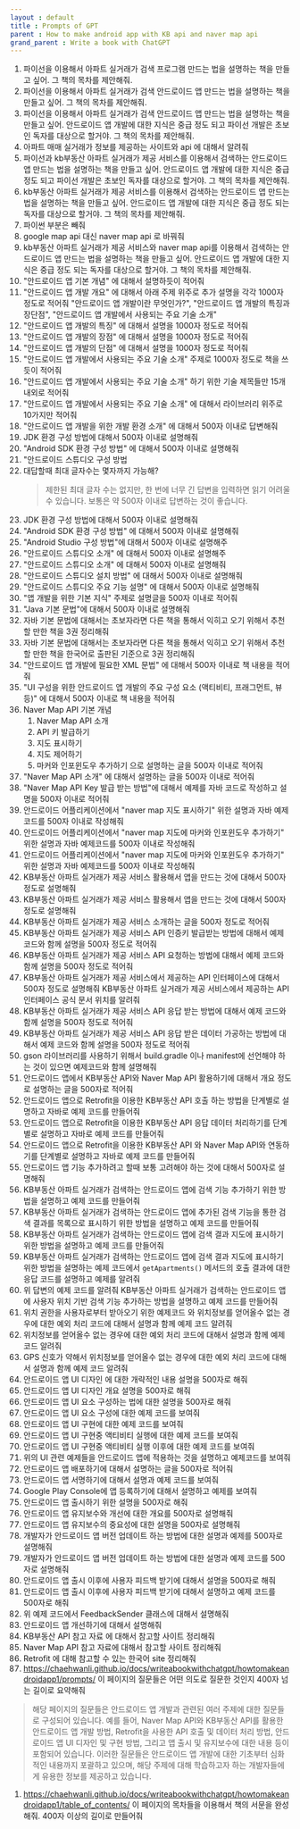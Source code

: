 ```yaml
---
layout : default
title : Prompts of GPT
parent : How to make android app with KB api and naver map api
grand_parent : Write a book with ChatGPT 
---
```


1. 파이선을 이용해서 아파트 실거래가 검색 프로그램 만드는 법을 설명하는 책을 만들고 싶어. 그 책의 목차를 제안해줘.
1. 파이선을 이용해서 아파트 실거래가 검색 안드로이드 앱 만드는 법을 설명하는 책을 만들고 싶어. 그 책의 목차를 제안해줘.
1. 파이선을 이용해서 아파트 실거래가 검색 안드로이드 앱 만드는 법을 설명하는 책을 만들고 싶어. 안드로이드 앱 개발에 대한 지식은 중급 정도 되고 파이선 개발은 초보인 독자를 대상으로 할거야. 그 책의 목차를 제안해줘.
1. 아파트 매매 실거래가 정보를 제공하는 사이트와 api 에 대해서 알려줘
1. 파이선과 kb부동산 아파트 실거래가 제공 서비스를 이용해서 검색하는 안드로이드 앱 만드는 법을 설명하는 책을 만들고 싶어. 안드로이드 앱 개발에 대한 지식은 중급 정도 되고 파이선 개발은 초보인 독자를 대상으로 할거야. 그 책의 목차를 제안해줘.
1. kb부동산 아파트 실거래가 제공 서비스를 이용해서 검색하는 안드로이드 앱 만드는 법을 설명하는 책을 만들고 싶어. 안드로이드 앱 개발에 대한 지식은 중급 정도 되는 독자를 대상으로 할거야. 그 책의 목차를 제안해줘.
1. 파이썬 부분은 빼줘
1. google map api 대신 naver map api 로 바꿔줘
1. kb부동산 아파트 실거래가 제공 서비스와 naver map api를 이용해서 검색하는 안드로이드 앱 만드는 법을 설명하는 책을 만들고 싶어. 안드로이드 앱 개발에 대한 지식은 중급 정도 되는 독자를 대상으로 할거야. 그 책의 목차를 제안해줘.
1. "안드로이드 앱 기본 개념" 에 대해서 설명하듯이 적어줘
1. "안드로이드 앱 개발 개요" 에 대해서 아래 주제 위주로 추가 설명을 각각 1000자 정도로 적어줘 "안드로이드 앱 개발이란 무엇인가?", "안드로이드 앱 개발의 특징과 장단점", "안드로이드 앱 개발에서 사용되는 주요 기술 소개"
1. "안드로이드 앱 개발의 특징" 에 대해서 설명을 1000자 정도로 적어줘
1. "안드로이드 앱 개발의 장점" 에 대해서 설명을 1000자 정도로 적어줘
1. "안드로이드 앱 개발의 단점" 에 대해서 설명을 1000자 정도로 적어줘
1. "안드로이드 앱 개발에서 사용되는 주요 기술 소개" 주제로 1000자 정도로 책을 쓰듯이 적어줘
1. "안드로이드 앱 개발에서 사용되는 주요 기술 소개" 하기 위한 기술 제목들만 15개 내외로 적어줘
1. "안드로이드 앱 개발에서 사용되는 주요 기술 소개" 에 대해서 라이브러리 위주로 10가지만 적어줘
1. "안드로이드 앱 개발을 위한 개발 환경 소개" 에 대해서 500자 이내로 답변해줘
1. JDK 환경 구성 방법에 대해서 500자 이내로 설명해줘
1. "Android SDK 환경 구성 방법" 에 대해서 500자 이내로 설명해줘
1. "안드로이드 스튜디오 구성 방법
1. 대답할때 최대 글자수는 몇자까지 가능해?
    > 제한된 최대 글자 수는 없지만, 한 번에 너무 긴 답변을 입력하면 읽기 어려울 수 있습니다. 보통은 약 500자 이내로 답변하는 것이 좋습니다.
1. JDK 환경 구성 방법에 대해서 500자 이내로 설명해줘
1. "Android SDK 환경 구성 방법" 에 대해서 500자 이내로 설명해줘
1. "Android Studio 구성 방법"에 대해서 500자 이내로 설명해주
1. "안드로이드 스튜디오 소개" 에 대해서 500자 이내로 설명해주
1. "안드로이드 스튜디오 소개" 에 대해서 500자 이내로 설명해줘
1. "안드로이드 스튜디오 설치 방법" 에 대해서 500자 이내로 설명해줘
1. "안드로이드 스튜디오 주요 기능 설명" 에 대해서 500자 이내로 설명해줘
1. "앱 개발을 위한 기본 지식" 주제로 설명글을 500자 이내로 적어줘
1. "Java 기본 문법"에 대해서 500자 이내로 설명해줘
1. 자바 기본 문법에 대해서는 초보자라면 다른 책을 통해서 익히고 오기 위해서 추천할 만한 책을 3권 정리해줘
1. 자바 기본 문법에 대해서는 초보자라면 다른 책을 통해서 익히고 오기 위해서 추천할 만한 책을 한국어로 출판된 기준으로 3권 정리해줘
1. "안드로이드 앱 개발에 필요한 XML 문법" 에 대해서 500자 이내로 책 내용을 적어줘
1. "UI 구성을 위한 안드로이드 앱 개발의 주요 구성 요소 (액티비티, 프래그먼트, 뷰 등)" 에 대해서 500자 이내로 책 내용을 적어줘
1. Naver Map API 기본 개념
    1. Naver Map API 소개
    2. API 키 발급하기
    3. 지도 표시하기
    4. 지도 제어하기
    5. 마커와 인포윈도우 추가하기
으로 설명하는 글을 500자 이내로 적어줘
1. "Naver Map API 소개" 에 대해서 설명하는 글을 500자 이내로 적어줘
1. "Naver Map API Key 발급 받는 방법"에 대해서 예제를 자바 코드로 작성하고 설명을 500자 이내로 적어줘
1. 안드로이드 어플리케이션에서 "naver map 지도 표시하기" 위한 설명과 자바 예제코드를 500자 이내로 작성해줘 
1. 안드로이드 어플리케이션에서 "naver map 지도에 마커와 인포윈도우 추가하기" 위한 설명과 자바 예제코드를 500자 이내로 작성해줘 
1. 안드로이드 어플리케이션에서 "naver map 지도에 마커와 인포윈도우 추가하기" 위한 설명과 자바 예제코드를 500자 이내로 작성해줘 
1. KB부동산 아파트 실거래가 제공 서비스 활용해서 앱을 만드는 것에 대해서 500자 정도로 설명해줘
1. KB부동산 아파트 실거래가 제공 서비스 활용해서 앱을 만드는 것에 대해서 500자 정도로 설명해줘
1. KB부동산 아파트 실거래가 제공 서비스 소개하는 글을 500자 정도로 적어줘
1. KB부동산 아파트 실거래가 제공 서비스 API 인증키 발급받는 방법에 대해서 예제 코드와 함께 설명을 500자 정도로 적어줘
1. KB부동산 아파트 실거래가 제공 서비스 API 요청하는 방법에 대해서 예제 코드와 함께 설명을 500자 정도로 적어줘
1. KB부동산 아파트 실거래가 제공 서비스에서 제공하는 API 인터페이스에 대해서 500자 정도로 설명해줘
KB부동산 아파트 실거래가 제공 서비스에서 제공하는 API 인터페이스 공식 문서 위치를 알려줘
1. KB부동산 아파트 실거래가 제공 서비스 API 응답 받는 방법에 대해서 예제 코드와 함께 설명을 500자 정도로 적어줘
1. KB부동산 아파트 실거래가 제공 서비스 API 응답 받은 데이터 가공하는 방법에 대해서 예제 코드와 함께 설명을 500자 정도로 적어줘
1. gson 라이브러리를 사용하기 위해서 build.gradle 이나 manifest에 선언해야 하는 것이 있으면 예제코드와 함께 설명해줘
1. 안드로이드 앱에서 KB부동산 API와 Naver Map API 활용하기에 대해서 개요 정도로 설명하는 글을 500자로 적어줘
1. 안드로이드 앱으로 Retrofit을 이용한 KB부동산 API 호출 하는 방법을 단계별로 설명하고 자바로 예제 코드를 만들어줘
1. 안드로이드 앱으로 Retrofit을 이용한 KB부동산 API 응답 데이터 처리하기를 단계별로 설명하고 자바로 예제 코드를 만들어줘
1. 안드로이드 앱으로 Retrofit을 이용한 KB부동산 API  와 Naver Map API와 연동하기를 단계별로 설명하고 자바로 예제 코드를 만들어줘
1. 안드로이드 앱 기능 추가하려고 할때 보통 고려해야 하는 것에 대해서 500자로 설명해줘
1. KB부동산 아파트 실거래가 검색하는 안드로이드 앱에 검색 기능 추가하기 위한 방법을 설명하고 예제 코드를 만들어줘
1. KB부동산 아파트 실거래가 검색하는 안드로이드 앱에 추가된 검색 기능을 통한 검색 결과를 목록으로 표시하기 위한 방법을 설명하고 예제 코드를 만들어줘
1. KB부동산 아파트 실거래가 검색하는 안드로이드 앱에 검색 결과 지도에 표시하기 위한 방법을 설명하고 예제 코드를 만들어줘
1. KB부동산 아파트 실거래가 검색하는 안드로이드 앱에 검색 결과 지도에 표시하기 위한 방법을 설명하는 예제 코드에서  `getApartments()` 메서드의 호출 결과에 대한 응답 코드를 설명하고 예제를 알려줘
1. 위 답변의 예제 코드를 알려줘
KB부동산 아파트 실거래가 검색하는 안드로이드 앱에 사용자 위치 기반 검색 기능 추가하는 방법을 설명하고 예제 코드를 만들어줘
1. 위치 권한을 사용자로부터 받아오기 위한 예제코드 와 위치정보를 얻어올수 없는 경우에 대한 예외 처리 코드에 대해서 설명과 함께 예제 코드 알려줘
1. 위치정보를 얻어올수 없는 경우에 대한 예외 처리 코드에 대해서 설명과 함께 예제 코드 알려줘
1. GPS 신호가 약해서 위치정보를 얻어올수 없는 경우에 대한 예외 처리 코드에 대해서 설명과 함께 예제 코드 알려줘
1. 안드로이드 앱 UI 디자인 에 대한 개략적인 내용 설명을 500자로 해줘
1. 안드로이드 앱 UI 디자인 개요 설명을 500자로 해줘
1. 안드로이드 앱 UI 요소 구성하는 법에 대한 설명을 500자로 해줘
1. 안드로이드 앱 UI 요소 구성에 대한 예제 코드를 보여줘
1. 안드로이드 앱 UI 구현에 대한 예제 코드를 보여줘
1. 안드로이드 앱 UI 구현중 액티비티 실행에 대한 예제 코드를 보여줘
1. 안드로이드 앱 UI 구현중 액티비티 실행 이후에 대한 예제 코드를 보여줘
1. 위의 UI 관련 예제들을 안드로이드 앱에 적용하는 것을 설명하고 예제코드를 보여줘
1. 안드로이드 앱 배포하기에 대해서 설명하는 글을 500자로 적어줘
1. 안드로이드 앱 서명하기에 대해서 설명과 예제 코드를 보여줘
1. Google Play Console에 앱 등록하기에 대해서 설명하고 예제를 보여줘
1. 안드로이드 앱 출시하기 위한 설명을 500자로 해줘
1. 안드로이드 앱 유지보수와 개선에 대한 개요를 500자로 설명해줘
1. 안드로이드 앱 유지보수의 중요성에 대한 설명을 500자로 설명해줘
1. 개발자가 안드로이드 앱 버전 업데이트 하는 방법에 대한 설명과 예제를 500자로 설명해줘
1. 개발자가 안드로이드 앱 버전 업데이트 하는 방법에 대한 설명과 예제 코드를 500자로 설명해줘
1. 안드로이드 앱 출시 이후에 사용자 피드백 받기에 대해서 설명을 500자로 해줘
1. 안드로이드 앱 출시 이후에 사용자 피드백 받기에 대해서 설명하고 예제 코드를 500자로 해줘
1. 위 예제 코드에서 FeedbackSender 클래스에 대해서 설명해줘
1. 안드로이드 앱 개선하기에 대해서 설명해줘
1. KB부동산 API 참고 자료 에 대해서 참고할 사이트 정리해줘
1. Naver Map API 참고 자료에 대해서 참고할 사이트 정리해줘
1. Retrofit 에 대해 참고할 수 있는 한국어 site 정리해줘
1. https://chaehwanli.github.io/docs/writeabookwithchatgpt/howtomakeandroidapp1/prompts/ 이 페이지의 질문들은 어떤 의도로 질문한 것인지 400자 넘는 길이로 요약해줘
>해당 페이지의 질문들은 안드로이드 앱 개발과 관련된 여러 주제에 대한 질문들로 구성되어 있습니다. 예를 들어, Naver Map API와 KB부동산 API를 활용한 안드로이드 앱 개발 방법, Retrofit을 사용한 API 호출 및 데이터 처리 방법, 안드로이드 앱 UI 디자인 및 구현 방법, 그리고 앱 출시 및 유지보수에 대한 내용 등이 포함되어 있습니다. 이러한 질문들은 안드로이드 앱 개발에 대한 기초부터 심화적인 내용까지 포괄하고 있으며, 해당 주제에 대해 학습하고자 하는 개발자들에게 유용한 정보를 제공하고 있습니다.
1. https://chaehwanli.github.io/docs/writeabookwithchatgpt/howtomakeandroidapp1/table_of_contents/ 이 페이지의 목차들을 이용해서 책의 서문을 완성해줘. 400자 이상의 길이로 만들어줘